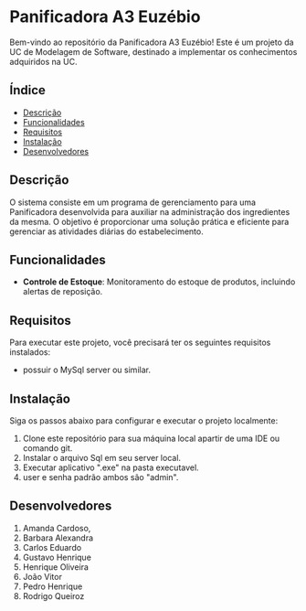 # Panificadora A3 Euzébio

Bem-vindo ao repositório da Panificadora A3 Euzébio! Este é um projeto da UC de Modelagem de Software, destinado a implementar os conhecimentos adquiridos na UC.

## Índice

- [Descrição](#descrição)
- [Funcionalidades](#funcionalidades)
- [Requisitos](#requisitos)
- [Instalação](#instalação)
- [Desenvolvedores](#desenvolvedores)


## Descrição

O sistema consiste em um programa de gerenciamento para uma Panificadora desenvolvida para auxiliar na administração dos ingredientes da mesma. O objetivo é proporcionar uma solução prática e eficiente para gerenciar as atividades diárias do estabelecimento.

## Funcionalidades

- **Controle de Estoque**: Monitoramento do estoque de produtos, incluindo alertas de reposição.

## Requisitos

Para executar este projeto, você precisará ter os seguintes requisitos instalados:

- possuir o MySql server ou similar.


## Instalação

Siga os passos abaixo para configurar e executar o projeto localmente:

1. Clone este repositório para sua máquina local apartir de uma IDE ou comando git.
2. Instalar o arquivo Sql em seu server local.
3. Executar aplicativo ".exe" na pasta executavel.
4. user e senha padrão ambos são "admin".

## Desenvolvedores

1. Amanda Cardoso,
2. Barbara Alexandra
3. Carlos Eduardo
4. Gustavo Henrique
5. Henrique Oliveira
6. João Vitor
7. Pedro Henrique 
8. Rodrigo Queiroz
